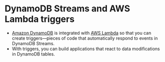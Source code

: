 # DynamoDB Streams and AWS Lambda triggers
- [Amazon DynamoDB](https://docs.aws.amazon.com/amazondynamodb/latest/developerguide/Streams.Lambda.html) is integrated with [AWS Lambda](../../3_ComputeServices/AWSLambda/Readme.md) so that you can create triggers—pieces of code that automatically respond to events in DynamoDB Streams. 
- With triggers, you can build applications that react to data modifications in DynamoDB tables.
